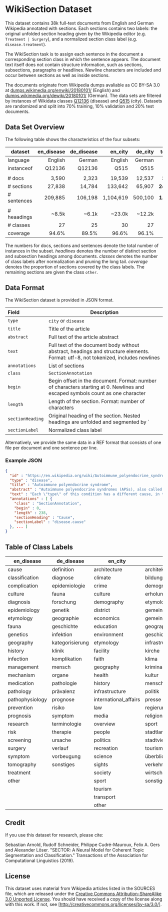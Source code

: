 # WikiSection Dataset

This dataset contains 38k full-text documents from English and German Wikipedia annotated with sections. Each sections contains two labels: the original unfolded section heading given by the Wikipedia editor (e.g. `Treatment | Surgery`), and a normalized section class label (e.g. `disease.treatment`).

The WikiSection task is to assign each sentence in the document a corresponding section class in which the sentence appears. The document text itself does not contain structure information, such as sections, subsections, paragraphs or headlines. Newline characters are included and occur between sections as well as inside sections.

The documents originate from Wikipedia dumps avaliable as CC BY-SA 3.0 at [dumps.wikimedia.org/enwiki/20180101/](https://dumps.wikimedia.org/enwiki/) (English) and [dumps.wikimedia.org/dewiki/20180101/](https://dumps.wikimedia.org/dewiki/) (German). The data sets are filtered by instances of Wikidata classes [Q12136](https://www.wikidata.org/wiki/Q12136) (disease) and [Q515](https://www.wikidata.org/wiki/Q515) (city). Datasets are randomized and split into 70% training, 10% validation and 20% test documents.

## Data Set Overview

The following table shows the characteristics of the four subsets:

| dataset     | **en_disease** | **de_disease** | **en_city** | **de_city** | **total** |
|-------------|---------------:|---------------:|------------:|------------:|----------:|
| language    |     English    |     German     |   English   |    German   |           |
| instanceof  |     Q12136     |     Q12136     |     Q515    |     Q515    |           |
|             |                |                |             |             |           |
| # docs      |          3,590 |          2,323 |      19,539 |      12,537 |   **38k** |
| # sections  |         27,838 |         14,784 |     133,642 |      65,907 |  **242k** |
| # sentences |        209,885 |        106,198 |   1,104,619 |     500,100 |  **1.9M** |
|             |                |                |             |             |           |
| # heaadings |          ~8.5k |          ~6.1k |      ~23.0k |      ~12.2k |           |
| # classes   |             27 |             25 |          30 |          27 |           |
| coverage    |          94.6% |          89.5% |       96.6% |       96.1% |           |

The numbers for docs, sections and sentences denote the total number of instances in the subset. *headlines* denotes the number of distinct section and subsection headings among documents. *classes* denotes the number of class labels after normalization and pruning the long tail. *coverage* denotes the proportion of sections covered by the class labels. The remaining sections are given the class `other`.

## Data Format

The WikiSection dataset is provided in JSON format.

| Field          | Description                                              |
|:---------------|----------------------------------------------------------|
| `type`         | `city` or `disease`                                      |
| `title`        | Title of the article                                     |
| `abstract`     | Full text of the article abstract                        |
| `text`         | Full text of the document body without abstract, headings and structure elements. Format: utf-8, not tokenized, includes newlines |
| `annotations`  | List of sections                                         |
| `class`        | `SectionAnnotation`                                      |
| `begin`        | Begin offset in the document. Format: number of characters starting at 0. Newlines and escaped symbols count as one character |
| `length`       | Length of the section. Format: number of characters      |
| `sectionHeading` | Original heading of the section. Nested headings are unfolded and segmented by ` | `. |
| `sectionLabel` | Normalized class label                                   |

Alternatively, we provide the same data in a REF format that consists of one file per document and one sentence per line.

### Example JSON

```JSON 
{
  "id" : "https://en.wikipedia.org/wiki/Autoimmune_polyendocrine_syndrome",
  "type" : "disease",
  "title" : "Autoimmune polyendocrine syndrome",
  "abstract" : "Autoimmune polyendocrine syndromes (APSs), also called [...]",
  "text" : "Each \"type\" of this condition has a different cause, in terms of [...]",
  "annotations" : [ {
    "class" : "SectionAnnotation",
    "begin" : 0,
    "length" : 238,
    "sectionHeading" : "Cause",
    "sectionLabel" : "disease.cause"
  }, ... ]
}
```

## Table of Class Labels

| **en_disease**  | **de_disease**  | **en_city**           | **de_city**           |
|-----------------|-----------------|-----------------------|-----------------------|
| cause           | definition      | architecture          | architektur           |
| classification  | diagnose        | climate               | bildung               |
| complication    | epidemiologie   | crime                 | demografie            |
| culture         | fauna           | culture               | erholung              |
| diagnosis       | forschung       | demography            | etymologie            |
| epidemiology    | genetik         | district              | gemeinde              |
| etymology       | geographie      | economics             | gemeindepartnerschaft |
| fauna           | geschichte      | education             | geographie            |
| genetics        | infektion       | environment           | geschichte            |
| geography       | kategorisierung | etymology             | infrastruktur         |
| history         | klinik          | facility              | kirche                |
| infection       | komplikation    | faith                 | klima                 |
| management      | mensch          | geography             | kriminalität          |
| mechanism       | organe          | health                | kultur                |
| medication      | pathologie      | history               | menschen              |
| pathology       | prävalenz       | infrastructure        | politik               |
| pathophysiology | prognose        | international_affairs | presse                |
| prevention      | risiko          | law                   | regierung             |
| prognosis       | symptom         | media                 | religion              |
| research        | terminologie    | overview              | sport                 |
| risk            | therapie        | people                | stadtlandschaft       |
| screening       | ursache         | politics              | stadtviertel          |
| surgery         | verlauf         | recreation            | tourismus             |
| symptom         | vorbeugung      | science               | überblick             |
| tomography      | sonstiges       | sights                | verkehr               |
| treatment       |                 | society               | wirtschaft            |
| other           |                 | sport                 | sonstiges             |
|                 |                 | tourism               |                       |
|                 |                 | transport             |                       |
|                 |                 | other                 |                       |

## Credit

If you use this dataset for research, please cite:

Sebastian Arnold, Rudolf Schneider, Philippe Cudré-Mauroux, Felix A. Gers and Alexander Löser. "SECTOR: A Neural Model for Coherent Topic Segmentation and Classification." Transactions of the Association for Computational Linguistics (2019).

## License

This dataset uses material from Wikipedia articles listed in the SOURCES file, which are released under the [Creative Commons Attribution-ShareAlike 3.0 Unported License](https://creativecommons.org/licenses/by-sa/3.0/). You should have received a copy of the license along with this
work. If not, see [http://creativecommons.org/licenses/by-sa/3.0/].
